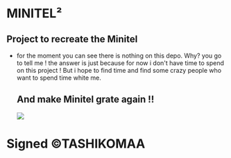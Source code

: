 # MINITEL²

## Project to recreate the Minitel

- for the moment you can see there is nothing on this depo.
  Why? you go to tell me !
  the answer is just because for now i don't have time to spend on this project !
  But i hope to find time and find some crazy people who want to spend time white me.
  ## And make Minitel grate again !!
  <img src="https://s1.qwant.com/thumbr/0x0/b/f/6c245f80ad12704a34a3ad74c97b34/b_1_q_0_p_0.jpg?u=http%3A%2F%2Fdigitalsynopsis.com%2Fwp-content%2Fuploads%2F2016%2F07%2F3d-isometric-animations-90s-electronic-items-minitel.gif&q=0&b=1&p=0&a=1">
  
  
 #            Signed  ©TASHIKOMAA
